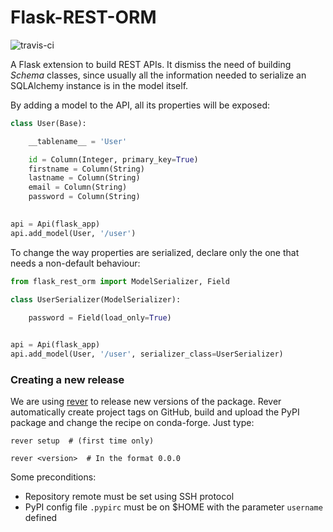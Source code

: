 # Flask-REST-ORM #

![travis-ci](https://api.travis-ci.org/ESSS/flask-rest-orm.svg?branch=master)

A Flask extension to build REST APIs. It dismiss the need of building *Schema* classes, 
since usually all the information needed to serialize an SQLAlchemy instance is in the model
itself.

By adding a model to the API, all its properties will be exposed:

```python
class User(Base):

    __tablename__ = 'User'

    id = Column(Integer, primary_key=True)
    firstname = Column(String)
    lastname = Column(String)
    email = Column(String)
    password = Column(String)
    

api = Api(flask_app)
api.add_model(User, '/user')
```

To change the way properties are serialized, declare only the one that needs a non-default 
behaviour:

```python
from flask_rest_orm import ModelSerializer, Field

class UserSerializer(ModelSerializer):
        
    password = Field(load_only=True)


api = Api(flask_app)
api.add_model(User, '/user', serializer_class=UserSerializer)
```
### Creating a new release

We are using [rever](https://github.com/regro/rever) to release new versions of the package. Rever
automatically create project tags on GitHub, build and upload the PyPI package and change the recipe
on conda-forge. Just type:

```
rever setup  # (first time only)

rever <version>  # In the format 0.0.0
```

Some preconditions:

* Repository remote must be set using SSH protocol
* PyPI config file `.pypirc` must be on $HOME with the parameter `username` defined
